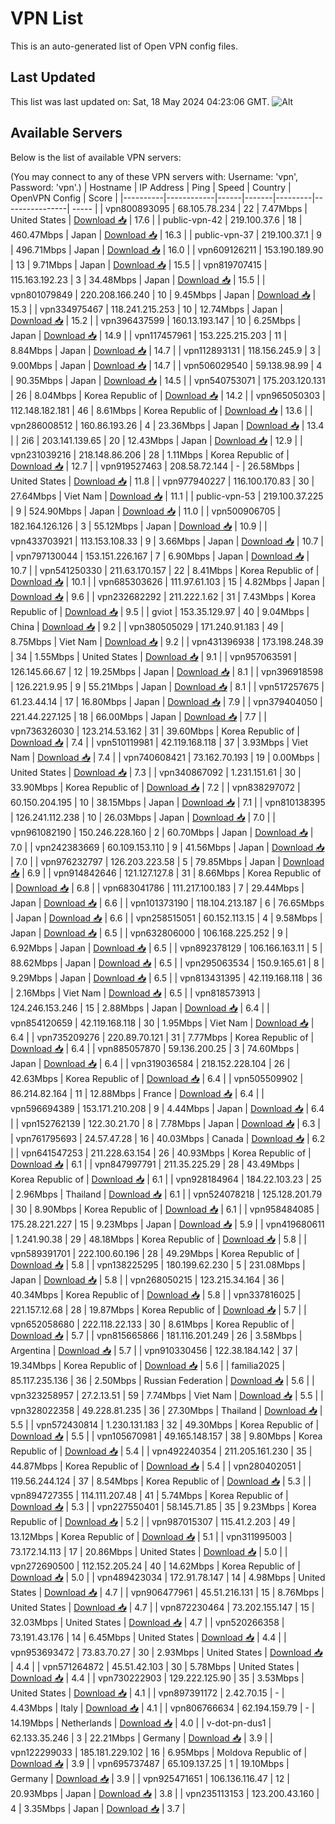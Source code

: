 # VPN List

This is an auto-generated list of Open VPN config files.

## Last Updated

This list was last updated on: Sat, 18 May 2024 04:23:06 GMT.
![Alt](https://repobeats.axiom.co/api/embed/186b98318ef1479477931607c1ad7d823f12451f.svg "Repobeats analytics image")

## Available Servers

Below is the list of available VPN servers:

(You may connect to any of these VPN servers with: Username: 'vpn', Password: 'vpn'.)
| Hostname | IP Address | Ping | Speed | Country | OpenVPN Config | Score |
|----------|------------|------|-------|---------|----------------| ----- |
| vpn800893095 | 68.105.78.234 | 22 | 7.47Mbps | United States | [Download 📥](./configs/server_0_US.ovpn) | 17.6 |
| public-vpn-42 | 219.100.37.6 | 18 | 460.47Mbps | Japan | [Download 📥](./configs/server_1_JP.ovpn) | 16.3 |
| public-vpn-37 | 219.100.37.1 | 9 | 496.71Mbps | Japan | [Download 📥](./configs/server_2_JP.ovpn) | 16.0 |
| vpn609126211 | 153.190.189.90 | 13 | 9.71Mbps | Japan | [Download 📥](./configs/server_3_JP.ovpn) | 15.5 |
| vpn819707415 | 115.163.192.23 | 3 | 34.48Mbps | Japan | [Download 📥](./configs/server_4_JP.ovpn) | 15.5 |
| vpn801079849 | 220.208.166.240 | 10 | 9.45Mbps | Japan | [Download 📥](./configs/server_5_JP.ovpn) | 15.3 |
| vpn334975467 | 118.241.215.253 | 10 | 12.74Mbps | Japan | [Download 📥](./configs/server_6_JP.ovpn) | 15.2 |
| vpn396437599 | 160.13.193.147 | 10 | 6.25Mbps | Japan | [Download 📥](./configs/server_7_JP.ovpn) | 14.9 |
| vpn117457961 | 153.225.215.203 | 11 | 8.84Mbps | Japan | [Download 📥](./configs/server_8_JP.ovpn) | 14.7 |
| vpn112893131 | 118.156.245.9 | 3 | 9.00Mbps | Japan | [Download 📥](./configs/server_9_JP.ovpn) | 14.7 |
| vpn506029540 | 59.138.98.99 | 4 | 90.35Mbps | Japan | [Download 📥](./configs/server_10_JP.ovpn) | 14.5 |
| vpn540753071 | 175.203.120.131 | 26 | 8.04Mbps | Korea Republic of | [Download 📥](./configs/server_11_KR.ovpn) | 14.2 |
| vpn965050303 | 112.148.182.181 | 46 | 8.61Mbps | Korea Republic of | [Download 📥](./configs/server_12_KR.ovpn) | 13.6 |
| vpn286008512 | 160.86.193.26 | 4 | 23.36Mbps | Japan | [Download 📥](./configs/server_13_JP.ovpn) | 13.4 |
| 2i6 | 203.141.139.65 | 20 | 12.43Mbps | Japan | [Download 📥](./configs/server_14_JP.ovpn) | 12.9 |
| vpn231039216 | 218.148.86.206 | 28 | 1.11Mbps | Korea Republic of | [Download 📥](./configs/server_15_KR.ovpn) | 12.7 |
| vpn919527463 | 208.58.72.144 | - | 26.58Mbps | United States | [Download 📥](./configs/server_16_US.ovpn) | 11.8 |
| vpn977940227 | 116.100.170.83 | 30 | 27.64Mbps | Viet Nam | [Download 📥](./configs/server_17_VN.ovpn) | 11.1 |
| public-vpn-53 | 219.100.37.225 | 9 | 524.90Mbps | Japan | [Download 📥](./configs/server_18_JP.ovpn) | 11.0 |
| vpn500906705 | 182.164.126.126 | 3 | 55.12Mbps | Japan | [Download 📥](./configs/server_19_JP.ovpn) | 10.9 |
| vpn433703921 | 113.153.108.33 | 9 | 3.66Mbps | Japan | [Download 📥](./configs/server_20_JP.ovpn) | 10.7 |
| vpn797130044 | 153.151.226.167 | 7 | 6.90Mbps | Japan | [Download 📥](./configs/server_21_JP.ovpn) | 10.7 |
| vpn541250330 | 211.63.170.157 | 22 | 8.41Mbps | Korea Republic of | [Download 📥](./configs/server_22_KR.ovpn) | 10.1 |
| vpn685303626 | 111.97.61.103 | 15 | 4.82Mbps | Japan | [Download 📥](./configs/server_23_JP.ovpn) | 9.6 |
| vpn232682292 | 211.222.1.62 | 31 | 7.43Mbps | Korea Republic of | [Download 📥](./configs/server_24_KR.ovpn) | 9.5 |
| gviot | 153.35.129.97 | 40 | 9.04Mbps | China | [Download 📥](./configs/server_25_CN.ovpn) | 9.2 |
| vpn380505029 | 171.240.91.183 | 49 | 8.75Mbps | Viet Nam | [Download 📥](./configs/server_26_VN.ovpn) | 9.2 |
| vpn431396938 | 173.198.248.39 | 34 | 1.55Mbps | United States | [Download 📥](./configs/server_27_US.ovpn) | 9.1 |
| vpn957063591 | 126.145.66.67 | 12 | 19.25Mbps | Japan | [Download 📥](./configs/server_28_JP.ovpn) | 8.1 |
| vpn396918598 | 126.221.9.95 | 9 | 55.21Mbps | Japan | [Download 📥](./configs/server_29_JP.ovpn) | 8.1 |
| vpn517257675 | 61.23.44.14 | 17 | 16.80Mbps | Japan | [Download 📥](./configs/server_30_JP.ovpn) | 7.9 |
| vpn379404050 | 221.44.227.125 | 18 | 66.00Mbps | Japan | [Download 📥](./configs/server_31_JP.ovpn) | 7.7 |
| vpn736326030 | 123.214.53.162 | 31 | 39.60Mbps | Korea Republic of | [Download 📥](./configs/server_32_KR.ovpn) | 7.4 |
| vpn510119981 | 42.119.168.118 | 37 | 3.93Mbps | Viet Nam | [Download 📥](./configs/server_33_VN.ovpn) | 7.4 |
| vpn740608421 | 73.162.70.193 | 19 | 0.00Mbps | United States | [Download 📥](./configs/server_34_US.ovpn) | 7.3 |
| vpn340867092 | 1.231.151.61 | 30 | 33.90Mbps | Korea Republic of | [Download 📥](./configs/server_35_KR.ovpn) | 7.2 |
| vpn838297072 | 60.150.204.195 | 10 | 38.15Mbps | Japan | [Download 📥](./configs/server_36_JP.ovpn) | 7.1 |
| vpn810138395 | 126.241.112.238 | 10 | 26.03Mbps | Japan | [Download 📥](./configs/server_37_JP.ovpn) | 7.0 |
| vpn961082190 | 150.246.228.160 | 2 | 60.70Mbps | Japan | [Download 📥](./configs/server_38_JP.ovpn) | 7.0 |
| vpn242383669 | 60.109.153.110 | 9 | 41.56Mbps | Japan | [Download 📥](./configs/server_39_JP.ovpn) | 7.0 |
| vpn976232797 | 126.203.223.58 | 5 | 79.85Mbps | Japan | [Download 📥](./configs/server_40_JP.ovpn) | 6.9 |
| vpn914842646 | 121.127.127.8 | 31 | 8.66Mbps | Korea Republic of | [Download 📥](./configs/server_41_KR.ovpn) | 6.8 |
| vpn683041786 | 111.217.100.183 | 7 | 29.44Mbps | Japan | [Download 📥](./configs/server_42_JP.ovpn) | 6.6 |
| vpn101373190 | 118.104.213.187 | 6 | 76.65Mbps | Japan | [Download 📥](./configs/server_43_JP.ovpn) | 6.6 |
| vpn258515051 | 60.152.113.15 | 4 | 9.58Mbps | Japan | [Download 📥](./configs/server_44_JP.ovpn) | 6.5 |
| vpn632806000 | 106.168.225.252 | 9 | 6.92Mbps | Japan | [Download 📥](./configs/server_45_JP.ovpn) | 6.5 |
| vpn892378129 | 106.166.163.11 | 5 | 88.62Mbps | Japan | [Download 📥](./configs/server_46_JP.ovpn) | 6.5 |
| vpn295063534 | 150.9.165.61 | 8 | 9.29Mbps | Japan | [Download 📥](./configs/server_47_JP.ovpn) | 6.5 |
| vpn813431395 | 42.119.168.118 | 36 | 2.16Mbps | Viet Nam | [Download 📥](./configs/server_48_VN.ovpn) | 6.5 |
| vpn818573913 | 124.246.153.246 | 15 | 2.88Mbps | Japan | [Download 📥](./configs/server_49_JP.ovpn) | 6.4 |
| vpn854120659 | 42.119.168.118 | 30 | 1.95Mbps | Viet Nam | [Download 📥](./configs/server_50_VN.ovpn) | 6.4 |
| vpn735209276 | 220.89.70.121 | 31 | 7.77Mbps | Korea Republic of | [Download 📥](./configs/server_51_KR.ovpn) | 6.4 |
| vpn885057870 | 59.136.200.25 | 3 | 74.60Mbps | Japan | [Download 📥](./configs/server_52_JP.ovpn) | 6.4 |
| vpn319036584 | 218.152.228.104 | 26 | 42.63Mbps | Korea Republic of | [Download 📥](./configs/server_53_KR.ovpn) | 6.4 |
| vpn505509902 | 86.214.82.164 | 11 | 12.88Mbps | France | [Download 📥](./configs/server_54_FR.ovpn) | 6.4 |
| vpn596694389 | 153.171.210.208 | 9 | 4.44Mbps | Japan | [Download 📥](./configs/server_55_JP.ovpn) | 6.4 |
| vpn152762139 | 122.30.21.70 | 8 | 7.78Mbps | Japan | [Download 📥](./configs/server_56_JP.ovpn) | 6.3 |
| vpn761795693 | 24.57.47.28 | 16 | 40.03Mbps | Canada | [Download 📥](./configs/server_57_CA.ovpn) | 6.2 |
| vpn641547253 | 211.228.63.154 | 26 | 40.93Mbps | Korea Republic of | [Download 📥](./configs/server_58_KR.ovpn) | 6.1 |
| vpn847997791 | 211.35.225.29 | 28 | 43.49Mbps | Korea Republic of | [Download 📥](./configs/server_59_KR.ovpn) | 6.1 |
| vpn928184964 | 184.22.103.23 | 25 | 2.96Mbps | Thailand | [Download 📥](./configs/server_60_TH.ovpn) | 6.1 |
| vpn524078218 | 125.128.201.79 | 30 | 8.90Mbps | Korea Republic of | [Download 📥](./configs/server_61_KR.ovpn) | 6.1 |
| vpn958484085 | 175.28.221.227 | 15 | 9.23Mbps | Japan | [Download 📥](./configs/server_62_JP.ovpn) | 5.9 |
| vpn419680611 | 1.241.90.38 | 29 | 48.18Mbps | Korea Republic of | [Download 📥](./configs/server_63_KR.ovpn) | 5.8 |
| vpn589391701 | 222.100.60.196 | 28 | 49.29Mbps | Korea Republic of | [Download 📥](./configs/server_64_KR.ovpn) | 5.8 |
| vpn138225295 | 180.199.62.230 | 5 | 231.08Mbps | Japan | [Download 📥](./configs/server_65_JP.ovpn) | 5.8 |
| vpn268050215 | 123.215.34.164 | 36 | 40.34Mbps | Korea Republic of | [Download 📥](./configs/server_66_KR.ovpn) | 5.8 |
| vpn337816025 | 221.157.12.68 | 28 | 19.87Mbps | Korea Republic of | [Download 📥](./configs/server_67_KR.ovpn) | 5.7 |
| vpn652058680 | 222.118.22.133 | 30 | 8.61Mbps | Korea Republic of | [Download 📥](./configs/server_68_KR.ovpn) | 5.7 |
| vpn815665866 | 181.116.201.249 | 26 | 3.58Mbps | Argentina | [Download 📥](./configs/server_69_AR.ovpn) | 5.7 |
| vpn910330456 | 122.38.184.142 | 37 | 19.34Mbps | Korea Republic of | [Download 📥](./configs/server_70_KR.ovpn) | 5.6 |
| familia2025 | 85.117.235.136 | 36 | 2.50Mbps | Russian Federation | [Download 📥](./configs/server_71_RU.ovpn) | 5.6 |
| vpn323258957 | 27.2.13.51 | 59 | 7.74Mbps | Viet Nam | [Download 📥](./configs/server_72_VN.ovpn) | 5.5 |
| vpn328022358 | 49.228.81.235 | 36 | 27.30Mbps | Thailand | [Download 📥](./configs/server_73_TH.ovpn) | 5.5 |
| vpn572430814 | 1.230.131.183 | 32 | 49.30Mbps | Korea Republic of | [Download 📥](./configs/server_74_KR.ovpn) | 5.5 |
| vpn105670981 | 49.165.148.157 | 38 | 9.80Mbps | Korea Republic of | [Download 📥](./configs/server_75_KR.ovpn) | 5.4 |
| vpn492240354 | 211.205.161.230 | 35 | 44.87Mbps | Korea Republic of | [Download 📥](./configs/server_76_KR.ovpn) | 5.4 |
| vpn280402051 | 119.56.244.124 | 37 | 8.54Mbps | Korea Republic of | [Download 📥](./configs/server_77_KR.ovpn) | 5.3 |
| vpn894727355 | 114.111.207.48 | 41 | 5.74Mbps | Korea Republic of | [Download 📥](./configs/server_78_KR.ovpn) | 5.3 |
| vpn227550401 | 58.145.71.85 | 35 | 9.23Mbps | Korea Republic of | [Download 📥](./configs/server_79_KR.ovpn) | 5.2 |
| vpn987015307 | 115.41.2.203 | 49 | 13.12Mbps | Korea Republic of | [Download 📥](./configs/server_80_KR.ovpn) | 5.1 |
| vpn311995003 | 73.172.14.113 | 17 | 20.86Mbps | United States | [Download 📥](./configs/server_81_US.ovpn) | 5.0 |
| vpn272690500 | 112.152.205.24 | 40 | 14.62Mbps | Korea Republic of | [Download 📥](./configs/server_82_KR.ovpn) | 5.0 |
| vpn489423034 | 172.91.78.147 | 14 | 4.98Mbps | United States | [Download 📥](./configs/server_83_US.ovpn) | 4.7 |
| vpn906477961 | 45.51.216.131 | 15 | 8.76Mbps | United States | [Download 📥](./configs/server_84_US.ovpn) | 4.7 |
| vpn872230464 | 73.202.155.147 | 15 | 32.03Mbps | United States | [Download 📥](./configs/server_85_US.ovpn) | 4.7 |
| vpn520266358 | 73.191.43.176 | 14 | 6.45Mbps | United States | [Download 📥](./configs/server_86_US.ovpn) | 4.4 |
| vpn953693472 | 73.83.70.27 | 30 | 2.93Mbps | United States | [Download 📥](./configs/server_87_US.ovpn) | 4.4 |
| vpn571264872 | 45.51.42.103 | 30 | 5.78Mbps | United States | [Download 📥](./configs/server_88_US.ovpn) | 4.4 |
| vpn730222903 | 129.222.125.90 | 35 | 3.53Mbps | United States | [Download 📥](./configs/server_89_US.ovpn) | 4.1 |
| vpn897391172 | 2.42.70.15 | - | 4.43Mbps | Italy | [Download 📥](./configs/server_90_IT.ovpn) | 4.1 |
| vpn806766634 | 62.194.159.79 | - | 14.19Mbps | Netherlands | [Download 📥](./configs/server_91_NL.ovpn) | 4.0 |
| v-dot-pn-dus1 | 62.133.35.246 | 3 | 22.21Mbps | Germany | [Download 📥](./configs/server_92_DE.ovpn) | 3.9 |
| vpn122299033 | 185.181.229.102 | 16 | 6.95Mbps | Moldova Republic of | [Download 📥](./configs/server_93_MD.ovpn) | 3.9 |
| vpn695737487 | 65.109.137.25 | 1 | 19.10Mbps | Germany | [Download 📥](./configs/server_94_DE.ovpn) | 3.9 |
| vpn925471651 | 106.136.116.47 | 12 | 20.93Mbps | Japan | [Download 📥](./configs/server_95_JP.ovpn) | 3.8 |
| vpn235113153 | 123.200.43.160 | 4 | 3.35Mbps | Japan | [Download 📥](./configs/server_96_JP.ovpn) | 3.7 |
